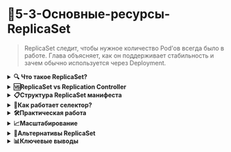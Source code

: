 # 🔹5-3-Основные-ресурсы-ReplicaSet
>ReplicaSet следит, чтобы нужное количество Pod’ов всегда было в работе. Глава объясняет, как он поддерживает стабильность и зачем обычно используется через Deployment.

<details>
<summary><b>🔍 Что такое ReplicaSet?</b></summary>

---

ReplicaSet гарантирует, что **определенное количество экземпляров Pod'ов** будет запущено в кластере Kubernetes в любой момент времени.

> ⚠️ **Важное замечание:** В современных Kubernetes рекомендуется использовать **Deployment**, который управляет ReplicaSet'ами автоматически.

</details>

<details>
<summary><b>🆚ReplicaSet vs Replication Controller</b></summary>

---

ReplicaSet - это следующее поколение Replication Controller. Единственное отличие - **поддержка расширенного селектора**:

- **ReplicaSet**: поддерживает множественный выбор в селекторе
- **Replication Controller**: только выбор на основе равенства

---

</details>

<details>
<summary><b>📋Структура ReplicaSet манифеста</b></summary>

---

```yaml
apiVersion: apps/v1
kind: ReplicaSet
metadata:
  name: frontend
  labels:
    app: guestbook
    tier: frontend
spec:
  replicas: 3
  selector:
    matchLabels:
      tier: frontend
    matchExpressions:
      - {key: tier, operator: In, values: [frontend]}
  template:
    metadata:
      labels:
        app: guestbook
        tier: frontend
    spec:
      containers:
      - name: php-redis
        image: gcr.io/google_samples/gb-frontend:v3
        resources:
          requests:
            cpu: 100m
            memory: 100Mi
        env:
        - name: GET_HOSTS_FROM
          value: env
        ports:
        - containerPort: 80
```

### Обязательные поля:

- **`.spec.template`** - шаблон Pod'а (формат как у Pod, но без apiVersion/kind)
- **`.spec.template.metadata.labels`** - метки Pod'а
- **`.spec.template.spec.restartPolicy`** - только `Always` (значение по умолчанию)

### Ключевые параметры:

- **`.spec.selector`** - селектор меток для управления Pod'ами
- **`.spec.replicas`** - количество экземпляров Pod'ов (по умолчанию 1)

---

</details>

<details>
<summary><b>🎯Как работает селектор?</b></summary>

---

ReplicaSet управляет **всеми Pod'ами**, чьи метки соответствуют селектору, независимо от того:
- Созданы ли они самим ReplicaSet
- Созданы другим процессом (Deployment)
- Созданы администратором вручную

Это позволяет изменять ReplicaSet, не затрагивая запущенные Pod'ы.

---

</details>

<details>
<summary><b>🛠️Практическая работа</b></summary>

---

### Создание ReplicaSet

```bash
kubectl create -f frontend.yaml
```

### Просмотр состояния

```bash
kubectl describe rs/frontend
```

**Пример вывода:**
```bash
Name:         frontend
Namespace:    default
Selector:     tier=frontend,tier in (frontend)
Replicas:     3 current / 3 desired
Pods Status:  3 Running / 0 Waiting / 0 Succeeded / 0 Failed
Events:
  Normal  SuccessfulCreate  Created pod: frontend-qhloh
  Normal  SuccessfulCreate  Created pod: frontend-dnjpy
  Normal  SuccessfulCreate  Created pod: frontend-9si5l
```

### Удаление ReplicaSet

**Стандартное удаление (с Pod'ами):**
```bash
kubectl delete rs/frontend
```

*Kubectl автоматически:*
1. *Масштабирует до 0 реплик*
2. *Удаляет все Pod'ы*
3. *Удаляет ReplicaSet*

**Удаление только ReplicaSet (Pod'ы остаются):**
```bash
kubectl delete rs/frontend --cascade=false
```

### Изоляция Pod'а от ReplicaSet

```bash
kubectl label pod frontend-xyz tier=debug --overwrite
```

ReplicaSet создаст новый Pod взамен "отвязанного".

---

</details>

<details>
<summary><b>📈Масштабирование</b></summary>

---

### Ручное масштабирование

```bash
# Через редактирование манифеста
kubectl apply -f frontend.yaml

# Императивной командой
kubectl scale rs/frontend --replicas=5
```

### Автоматическое масштабирование (HPA)

```yaml
apiVersion: autoscaling/v1
kind: HorizontalPodAutoscaler
metadata:
  name: frontend-scaler
spec:
  scaleTargetRef:
    kind: ReplicaSet
    name: frontend
  minReplicas: 3
  maxReplicas: 10
  targetCPUUtilizationPercentage: 50
```

**Применение:**
```bash
kubectl create -f hpa-rs.yaml
```

---

</details>

<details>
<summary><b>🔄Альтернативы ReplicaSet</b></summary>

---

| Объект | Назначение | Когда использовать |
|--------|------------|-------------------|
| **Deployment** ✅ | Управление приложениями с обновлениями | **Рекомендуется для большинства случаев** |
| **Job** | Задачи с завершением (разовые) | Миграции БД, обработка данных |
| **DaemonSet** | По одному Pod'у на каждой ноде | Агенты мониторинга, логгирования |

---

</details>

<details>
<summary><b>📊Ключевые выводы</b></summary>

---

1. **ReplicaSet обеспечивает стабильность** - поддерживает заданное количество Pod'ов
2. **Расширенный селектор** - более гибкий чем у Replication Controller
3. **Самостоятельное использование редко** - обычно управляется через Deployment
4. **Автомасштабирование** - поддерживает Horizontal Pod Autoscaler
5. **Гибкое управление** - можно изолировать Pod'ы, каскадное удаление

> 💡 **Практический совет:** Используйте Deployment вместо прямого создания ReplicaSet'ов. Deployment предоставляет дополнительный функционал (историю изменений, откат, плавные обновления) и автоматически управляет ReplicaSet'ами.

---

</details>